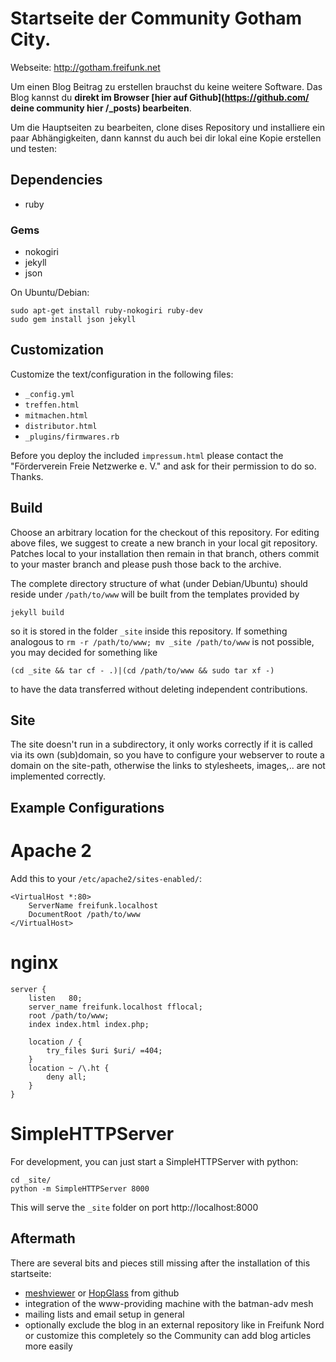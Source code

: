 Startseite der Community Gotham City.
=======================================

Webseite: http://gotham.freifunk.net

Um einen Blog Beitrag zu erstellen brauchst du keine weitere Software. Das Blog kannst du **direkt im Browser [hier auf Github](https://github.com/ deine community hier /_posts) bearbeiten**. 

Um die Hauptseiten zu bearbeiten, clone dises Repository und installiere ein paar Abhängigkeiten, dann kannst du auch bei dir lokal eine Kopie erstellen und testen:

Dependencies
------------

* ruby

### Gems

* nokogiri
* jekyll
* json

On Ubuntu/Debian:

    sudo apt-get install ruby-nokogiri ruby-dev
    sudo gem install json jekyll

Customization
-------------
Customize the text/configuration in the following files:

 * `_config.yml`
 * `treffen.html`
 * `mitmachen.html`
 * `distributor.html`
 * `_plugins/firmwares.rb`

Before you deploy the included `impressum.html` please contact
the "Förderverein Freie Netzwerke e. V." and ask for their
permission to do so. Thanks.

Build
-----

Choose an arbitrary location for the checkout of this repository. For editing
above files, we suggest to create a new branch in your local git repository.
Patches local to your installation then remain in that branch, others commit
to your master branch and please push those back to the archive. 

The complete directory structure of what (under Debian/Ubuntu) should reside 
under `/path/to/www` will be built from the templates provided by

	jekyll build

so it is stored in the folder `_site` inside this repository. If
something analogous to `rm -r /path/to/www; mv _site /path/to/www` is not
possible, you may decided for something like

	(cd _site && tar cf - .)|(cd /path/to/www && sudo tar xf -)

to have the data transferred without deleting independent contributions.

Site
----

The site doesn't run in a subdirectory, it only works correctly if it is
called via its own (sub)domain, so you have to configure your webserver to
route a domain on the site-path, otherwise the links to stylesheets, images,..
are not implemented correctly.

Example Configurations
----------------------

# Apache 2

Add this to your `/etc/apache2/sites-enabled/`:

	<VirtualHost *:80>
		ServerName freifunk.localhost
		DocumentRoot /path/to/www
	</VirtualHost>

# nginx

	server {
	    listen   80;
	    server_name freifunk.localhost fflocal;
		root /path/to/www;
		index index.html index.php;

		location / {
			try_files $uri $uri/ =404;
		}
		location ~ /\.ht {
			deny all;
		}
	}


# SimpleHTTPServer

For development, you can just start a SimpleHTTPServer with python:

    cd _site/
    python -m SimpleHTTPServer 8000
    
This will serve the `_site` folder on port http://localhost:8000


Aftermath
---------

There are several bits and pieces still missing after the installation of this
startseite:

 * [meshviewer](https://github.com/ffnord/meshviewer) or [HopGlass](https://github.com/plumpudding/hopglass) from github
 * integration of the www-providing machine with the batman-adv mesh
 * mailing lists and email setup in general
 * optionally exclude the blog in an external repository like in Freifunk Nord or customize this completely so the Community can add blog articles more easily
